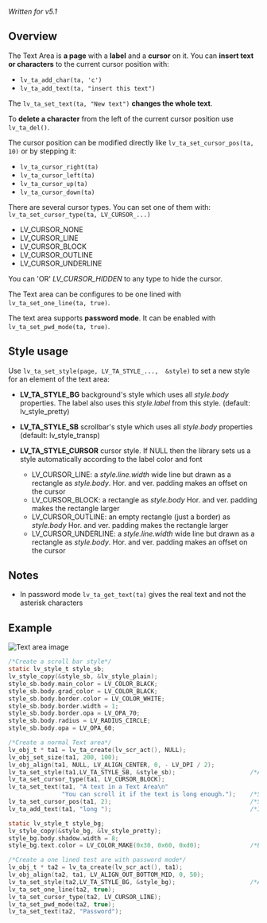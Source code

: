 _Written for v5.1_

## Overview

The Text Area is **a page**  with a **label** and a **cursor** on it. You can **insert text or characters**  to the current cursor position with:

- `lv_ta_add_char(ta, 'c')`
- `lv_ta_add_text(ta, "insert this text")`

The `lv_ta_set_text(ta, "New text")` **changes the whole text**.

To **delete a character** from the left of the current cursor position use `lv_ta_del()`.

The cursor position can be modified directly like `lv_ta_set_cursor_pos(ta, 10)` or by stepping it:

- `lv_ta_cursor_right(ta)`
- `lv_ta_cursor_left(ta)`
- `lv_ta_cursor_up(ta)`
- `lv_ta_cursor_down(ta)`

There are several cursor types. You can set one of them with: `lv_ta_set_cursor_type(ta, LV_CURSOR_...)`

- LV_CURSOR_NONE
- LV_CURSOR_LINE
- LV_CURSOR_BLOCK
- LV_CURSOR_OUTLINE
- LV_CURSOR_UNDERLINE

You can 'OR' _LV_CURSOR_HIDDEN_ to any type to hide the cursor.

The Text area can be configures to be one lined with `lv_ta_set_one_line(ta, true)`.

The text area supports **password mode**. It can be enabled with `lv_ta_set_pwd_mode(ta, true)`.

## Style usage

Use `lv_ta_set_style(page, LV_TA_STYLE_...,  &style)` to set a new style for an element of the text area:

- **LV_TA_STYLE_BG** background's style which uses all _style.body_ properties. The label also uses this _style.label_ from this style.  (default: lv_style_pretty)
- **LV_TA_STYLE_SB** scrollbar's style which uses all _style.body_ properties (default: lv_style_transp)
- **LV_TA_STYLE_CURSOR** cursor style. If NULL then the library sets us a style automatically according to the label color and font

    - LV_CURSOR_LINE: a _style.line.width_ wide line but drawn as a rectangle as _style.body_. Hor. and ver. padding makes an offset on the cursor
    - LV_CURSOR_BLOCK: a rectangle as _style.body_  Hor. and ver. padding makes the rectangle larger
    - LV_CURSOR_OUTLINE: an empty rectangle (just a border) as _style.body_  Hor. and ver. padding makes the rectangle larger
    - LV_CURSOR_UNDERLINE: a _style.line.width_ wide line but drawn as a rectangle as _style.body_. Hor. and ver. padding makes an offset on the cursor 

## Notes

- In password mode `lv_ta_get_text(ta)` gives the real text and not the asterisk characters

## Example
![Text area image](http://docs.littlevgl.com/img/text-area-lv_ta.png)
```c
/*Create a scroll bar style*/
static lv_style_t style_sb;
lv_style_copy(&style_sb, &lv_style_plain);
style_sb.body.main_color = LV_COLOR_BLACK;
style_sb.body.grad_color = LV_COLOR_BLACK;
style_sb.body.border.color = LV_COLOR_WHITE;
style_sb.body.border.width = 1;
style_sb.body.border.opa = LV_OPA_70;
style_sb.body.radius = LV_RADIUS_CIRCLE;
style_sb.body.opa = LV_OPA_60;

/*Create a normal Text area*/
lv_obj_t * ta1 = lv_ta_create(lv_scr_act(), NULL);
lv_obj_set_size(ta1, 200, 100);
lv_obj_align(ta1, NULL, LV_ALIGN_CENTER, 0, - LV_DPI / 2);
lv_ta_set_style(ta1,LV_TA_STYLE_SB, &style_sb);                     /*Apply the scroll bar style*/
lv_ta_set_cursor_type(ta1, LV_CURSOR_BLOCK);
lv_ta_set_text(ta1, "A text in a Text Area\n"
               "You can scroll it if the text is long enough.");    /*Set an initial text*/
lv_ta_set_cursor_pos(ta1, 2);                                       /*Set the cursor position*/
lv_ta_add_text(ta1, "long ");                                       /*Insert a word at the current cursor position*/

static lv_style_t style_bg;
lv_style_copy(&style_bg, &lv_style_pretty);
style_bg.body.shadow.width = 8;
style_bg.text.color = LV_COLOR_MAKE(0x30, 0x60, 0xd0);              /*Blue label*/

/*Create a one lined test are with password mode*/
lv_obj_t * ta2 = lv_ta_create(lv_scr_act(), ta1);
lv_obj_align(ta2, ta1, LV_ALIGN_OUT_BOTTOM_MID, 0, 50);
lv_ta_set_style(ta2,LV_TA_STYLE_BG, &style_bg);                     /*Apply the background style*/
lv_ta_set_one_line(ta2, true);
lv_ta_set_cursor_type(ta2, LV_CURSOR_LINE);
lv_ta_set_pwd_mode(ta2, true);
lv_ta_set_text(ta2, "Password");
```
